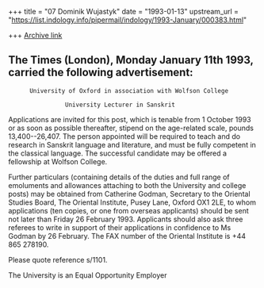 +++
title = "07 Dominik Wujastyk"
date = "1993-01-13"
upstream_url = "https://list.indology.info/pipermail/indology/1993-January/000383.html"

+++
[Archive link](https://list.indology.info/pipermail/indology/1993-January/000383.html)

The Times (London), Monday January 11th 1993, carried the following
advertisement:
---------------------------------------------------------------------------

          University of Oxford in association with Wolfson College

                    University Lecturer in Sanskrit

Applications are invited for this post, which is tenable from 1 October
1993 or as soon as possible thereafter, stipend on the age-related scale,
pounds 13,400--26,407.  The person appointed will be required to teach and
do research in Sanskrit language and literature, and must be fully
competent in the classical language.  The successful candidate may be
offered a fellowship at Wolfson College.

Further particulars (containing details of the duties and full range of
emoluments and allowances attaching to both the University and college
posts) may be obtained from Catherine Godman, Secretary to the Oriental
Studies Board, The Oriental Institute, Pusey Lane, Oxford OX1 2LE, to whom
applications (ten copies, or one from overseas applicants) should be sent
not later than Friday 26 February 1993.  Applicants should also ask three
referees to write in support of their applications in confidence to Ms
Godman by 26 February.  The FAX number of the Oriental Institute is
+44 865 278190.

Please quote reference s/1101.

The University is an Equal Opportunity Employer





